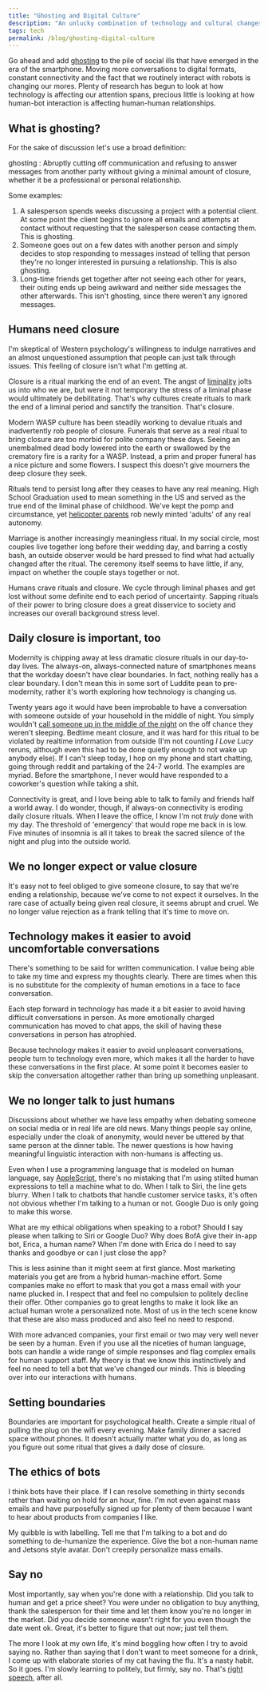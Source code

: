 ```yaml
---
title: "Ghosting and Digital Culture"
description: "An unlucky combination of technology and cultural changes have made it harder than ever to get closure out of day-to-day activities. This has led to a rise in practices like ghosting."
tags: tech
permalink: /blog/ghosting-digital-culture
--- 
```


Go ahead and add [ghosting][ghw] to the pile of social ills that have emerged in the era of the smartphone. Moving more conversations to digital formats, constant connectivity and the fact that we routinely interact with robots is changing our mores. Plenty of research has begun to look at how technology is affecting our attention spans, precious little is looking at how human-bot interaction is affecting human-human relationships. 

## What is ghosting? 

For the sake of discussion let's use a broad definition: 

ghosting
: Abruptly cutting off communication and refusing to answer messages from another party without giving a minimal amount of closure, whether it be a professional or personal relationship. 

Some examples: 

1. A salesperson spends weeks discussing a project with a potential client. At some point the client begins to ignore all emails and attempts at contact without requesting that the salesperson cease contacting them. This is ghosting.
2. Someone goes out on a few dates with another person and simply decides to stop responding to messages instead of telling that person they're no longer interested in pursuing a relationship. This is also ghosting. 
3. Long-time friends get together after not seeing each other for years, their outing ends up being awkward and neither side messages the other afterwards. This isn't ghosting, since there weren't any ignored messages. 

## Humans need closure 

I'm skeptical of Western psychology's willingness to indulge narratives and an almost unquestioned assumption that people can just talk through issues. This feeling of closure isn't what I'm getting at. 

Closure is a ritual marking the end of an event. The angst of [liminality][lim] jolts us into who we are, but were it not temporary the stress of a liminal phase would ultimately be debilitating. That's why cultures create rituals to mark the end of a liminal period and sanctify the transition. That's closure. 

Modern WASP culture has been steadily working to devalue rituals and inadvertently rob people of closure. Funerals that serve as a real ritual to bring closure are too morbid for polite company these days. Seeing an unembalmed dead body lowered into the earth or swallowed by the crematory fire is a rarity for a WASP. Instead, a prim and proper funeral has a nice picture and some flowers. I suspect this doesn't give mourners the deep closure they seek. 

Rituals tend to persist long after they ceases to have any real meaning. High School Graduation used to mean something in the US and served as the true end of the liminal phase of childhood. We've kept the pomp and circumstance, yet [helicopter parents][hel] rob newly minted 'adults' of any real autonomy. 

Marriage is another increasingly meaningless ritual. In my social circle, most couples live together long before their wedding day, and barring a costly bash, an outside observer would be hard pressed to find what had actually changed after the ritual. The ceremony itself seems to have little, if any, impact on whether the couple stays together or not.

Humans crave rituals and closure. We cycle through liminal phases and get lost without some definite end to each period of uncertainty. Sapping rituals of their power to bring closure does a great disservice to society and increases our overall background stress level.

## Daily closure is important, too 

Modernity is chipping away at less dramatic closure rituals in our day-to-day lives. The always-on, always-connected nature of smartphones means that the workday doesn't have clear boundaries. In fact, nothing really has a clear boundary. I don't mean this in some sort of Luddite pean to pre-modernity, rather it's worth exploring how technology is changing us. 

Twenty years ago it would have been improbable to have a conversation with someone outside of your household in the middle of night. You simply wouldn't [call someone up in the middle of the night][bjf] on the off chance they weren't sleeping. Bedtime meant closure, and it was hard for this ritual to be violated by realtime information from outside (I'm not counting *I Love Lucy* reruns, although even this had to be done quietly enough to not wake up anybody else). If I can't sleep today, I hop on my phone and start chatting, going through reddit and partaking of the 24-7 world. The examples are myriad. Before the smartphone, I never would have responded to a coworker's question while taking a shit. 

Connectivity is great, and I love being able to talk to family and friends half a world away. I do wonder, though, if always-on connectivity is eroding daily closure rituals. When I leave the office, I know I'm not *truly* done with my day. The threshold of 'emergency' that would rope me back in is low. Five minutes of insomnia is all it takes to break the sacred silence of the night and plug into the outside world. 

## We no longer expect or value closure 

It's easy not to feel obliged to give someone closure, to say that we're ending a relationship, because we've come to not expect it ourselves. In the rare case of actually being given real closure, it seems abrupt and cruel. We no longer value rejection as a frank telling that it's time to move on. 

## Technology makes it easier to avoid uncomfortable conversations 

There's something to be said for written communication. I value being able to take my time and express my thoughts clearly. There are times when this is no substitute for the complexity of human emotions in a face to face conversation. 

Each step forward in technology has made it a bit easier to avoid having difficult conversations in person. As more emotionally charged communication has moved to chat apps, the skill of having these conversations in person has atrophied. 
 
Because technology makes it easier to avoid unpleasant conversations, people turn to technology even more, which makes it all the harder to have these conversations in the first place. At some point it becomes easier to skip the conversation altogether rather than bring up something unpleasant. 

## We no longer talk to just humans 

Discussions about whether we have less empathy when debating someone on social media or in real life are old news. Many things people say online, especially under the cloak of anonymity, would never be uttered by that same person at the dinner table. The newer questions is how having meaningful linguistic interaction with non-humans is affecting us. 

Even when I use a programming language that is modeled on human language, say [AppleScript][asc], there's no mistaking that I'm using stilted human expressions to tell a machine what to do. When I talk to Siri, the line gets blurry. When I talk to chatbots that handle customer service tasks, it's often not obvious whether I'm talking to a human or not. Google Duo is only going to make this worse. 

What are my ethical obligations when speaking to a robot? Should I say please when talking to Siri or Google Duo? Why does BofA give their in-app bot, Erica, a human name? When I'm done with Erica do I need to say thanks and goodbye or can I just close the app? 

This is less asinine than it might seem at first glance. Most marketing materials you get are from a hybrid human-machine effort. Some companies make no effort to mask that you got a mass email with your name plucked in. I respect that and feel no compulsion to politely decline their offer. Other companies go to great lengths to make it look like an actual human wrote a personalized note. Most of us in the tech scene know that these are also mass produced and also feel no need to respond. 

With more advanced companies, your first email or two may very well never be seen by a human. Even if you use all the niceties of human language, bots can handle a wide range of simple responses and flag complex emails for human support staff. My theory is that we know this instinctively and feel no need to tell a bot that we've changed our minds. This is bleeding over into our interactions with humans. 

## Setting boundaries 

Boundaries are important for psychological health. Create a simple ritual of pulling the plug on the wifi every evening. Make family dinner a sacred space without phones. It doesn't actually matter what you do, as long as you figure out some ritual that gives a daily dose of closure. 

## The ethics of bots 

I think bots have their place. If I can resolve something in thirty seconds rather than waiting on hold for an hour, fine. I'm not even against mass emails and have purposefully signed up for plenty of them because I want to hear about products from companies I like. 

My quibble is with labelling. Tell me that I'm talking to a bot and do something to de-humanize the experience. Give the bot a non-human name and Jetsons style avatar. Don't creepily personalize mass emails.

## Say no 

Most importantly, say when you're done with a relationship. Did you talk to human and get a price sheet? You were under no obligation to buy anything, thank the salesperson for their time and let them know you're no longer in the market. Did you decide someone wasn't right for you even though the date went ok. Great, it's better to figure that out now; just tell them. 

The more I look at my own life, it's mind boggling how often I try to avoid saying no. Rather than saying that I don't want to meet someone for a drink, I come up with elaborate stories of my cat having the flu. It's a nasty habit. So it goes. I'm slowly learning to politely, but firmly, say no. That's [right speech][rsb], after all. 

[ghw]: https://en.wikipedia.org/wiki/Ghosting_(relationships)
[lim]: https://en.wikipedia.org/wiki/Liminality 
[hel]: http://www.slate.com/articles/double_x/doublex/2015/07/helicopter_parenting_is_increasingly_correlated_with_college_age_depression.html
[bjf]: https://www.youtube.com/watch?v=hhJg1finpyU
[asc]: https://en.wikipedia.org/wiki/AppleScript
[rsb]: /blog/right-speech
